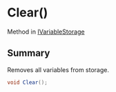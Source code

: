 # Clear()

Method in [IVariableStorage](/api/csharp/yarn.ivariablestorage.md)

## Summary


Removes all variables from storage.


```csharp
void Clear();
```

